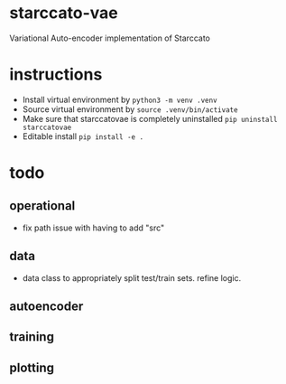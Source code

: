 # starccato-vae
Variational Auto-encoder implementation of Starccato


# instructions
- Install virtual environment by `python3 -m venv .venv`
- Source virtual environment by `source .venv/bin/activate`
- Make sure that starccatovae is completely uninstalled `pip uninstall starccatovae`
- Editable install `pip install -e .`

# todo
## operational
- fix path issue with having to add "src"

## data
- data class to appropriately split test/train sets. refine logic.

## autoencoder

## training

## plotting